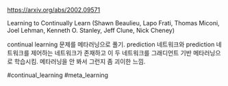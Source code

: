https://arxiv.org/abs/2002.09571

Learning to Continually Learn (Shawn Beaulieu, Lapo Frati, Thomas Miconi, Joel Lehman, Kenneth O. Stanley, Jeff Clune, Nick Cheney)

continual learning 문제를 메타러닝으로 풀기. prediction 네트워크와 prediction 네트워크를 제어하는 네트워크가 존재하고 이 두 네트워크를 그래디언트 기반 메타러닝으로 학습시킴. 메타러닝을 안 봐서 그런지 좀 괴이한 느낌.

#continual_learning #meta_learning 